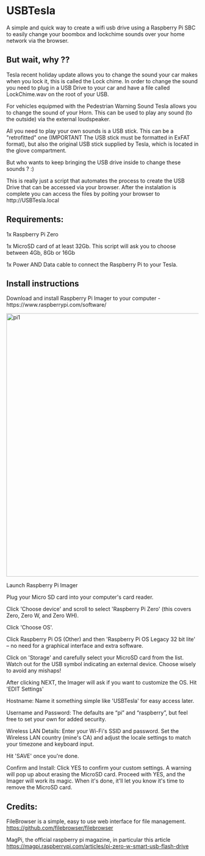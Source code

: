 <h1> USBTesla</h1>

A simple and quick way to create a wifi usb drive using a Raspberry Pi SBC to easily change your boombox and lockchime sounds over your home network via the browser.

<h2>But wait, why ??</h2>

<p>Tesla recent holiday update allows you to change the sound your car makes when you lock it, this is called the Lock chime. In order to change the sound you need to plug in a USB Drive to your car and have a file called LockChime.wav on the root of your USB.</p>
<p>For vehicles equipmed with the Pedestrian Warning Sound Tesla allows you to change the sound of your Horn. This can be used to play any sound (to the outside) via the external loudspeaker.</p>
<p>All you need to play your own sounds is a USB stick. This can be a "retrofitted" one (IMPORTANT The USB stick must be formatted in ExFAT format), but also the original USB stick supplied by Tesla, which is located in the glove compartment.</p>
<p>But who wants to keep bringing the USB drive inside to change these sounds ? :)</p>

<p>This is really just a script that automates the process to create the USB Drive that can be accessed via your browser. After the instalation is complete you can access the files by poiting your browser to http://USBTesla.local </p>

<h2>Requirements:</h2>

<p>1x Raspberry Pi Zero</p>
<p>1x MicroSD card of at least 32Gb. This script will ask you to choose between 4Gb, 8Gb or 16Gb</p>
<p>1x Power AND Data cable to connect the Raspberry Pi to your Tesla.</p>

<h2> Install instructions</h2>

<p>Download and install Raspberry Pi Imager to your computer - https://www.raspberrypi.com/software/ </p>
<img width="688" alt="pi1" src="https://github.com/iFredLouzada/USBTesla/assets/1254565/c286cef3-3865-4e26-8e26-22bde1d82728">
<p>Launch Raspberry Pi Imager</p>
<p>Plug your Micro SD card into your computer's card reader.</p>
<p>Click 'Choose device' and scroll to select 'Raspberry Pi Zero' (this covers Zero, Zero W, and Zero WH).</p>
<p>Click 'Choose OS'. </p>
<p>Click Raspberry Pi OS (Other) and then 'Raspberry Pi OS Legacy 32 bit lite' – no need for a graphical interface and extra software.</p>
<p>Click on 'Storage' and carefully select your MicroSD card from the list. Watch out for the USB symbol indicating an external device. Choose wisely to avoid any mishaps!</p>
<p>After clicking NEXT, the Imager will ask if you want to customize the OS. Hit 'EDIT Settings'</p>

<p>Hostname: Name it something simple like 'USBTesla' for easy access later.</p>
<p>Username and Password: The defaults are “pi” and “raspberry”, but feel free to set your own for added security.</p>
<p>Wireless LAN Details: Enter your Wi-Fi's SSID and password. Set the Wireless LAN country (mine's CA) and adjust the locale settings to match your timezone and keyboard input.</p>
<p>Hit 'SAVE' once you're done.</p>
<p>Confirm and Install: Click YES to confirm your custom settings. A warning will pop up about erasing the MicroSD card. Proceed with YES, and the Imager will work its magic. When it's done, it'll let you know it's time to remove the MicroSD card.</p>

<h2>Credits:</h2>

FileBrowser is a simple, easy to use web interface for file management. https://github.com/filebrowser/filebrowser

MagPi, the official raspberry pi magazine, in particular this article https://magpi.raspberrypi.com/articles/pi-zero-w-smart-usb-flash-drive


